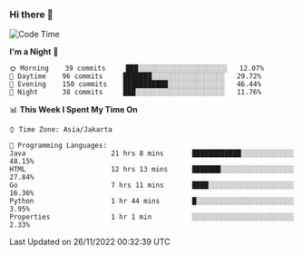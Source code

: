 ### Hi there 👋

<!--
**rmsubekti/rmsubekti** is a ✨ _special_ ✨ repository because its `README.md` (this file) appears on your GitHub profile.

Here are some ideas to get you started:

- 🔭 I’m currently working on ...
- 🌱 I’m currently learning ...
- 👯 I’m looking to collaborate on ...
- 🤔 I’m looking for help with ...
- 💬 Ask me about ...
- 📫 How to reach me: ...
- 😄 Pronouns: ...
- ⚡ Fun fact: ...
-->

<!--START_SECTION:waka-->
![Code Time](http://img.shields.io/badge/Code%20Time-812%20hrs%2039%20mins-blue)

**I'm a Night 🦉** 

```text
🌞 Morning    39 commits     ███░░░░░░░░░░░░░░░░░░░░░░   12.07% 
🌆 Daytime    96 commits     ███████░░░░░░░░░░░░░░░░░░   29.72% 
🌃 Evening    150 commits    ███████████░░░░░░░░░░░░░░   46.44% 
🌙 Night      38 commits     ███░░░░░░░░░░░░░░░░░░░░░░   11.76%

```


📊 **This Week I Spent My Time On** 

```text
⌚︎ Time Zone: Asia/Jakarta

💬 Programming Languages: 
Java                     21 hrs 8 mins       ████████████░░░░░░░░░░░░░   48.15% 
HTML                     12 hrs 13 mins      ███████░░░░░░░░░░░░░░░░░░   27.84% 
Go                       7 hrs 11 mins       ████░░░░░░░░░░░░░░░░░░░░░   16.36% 
Python                   1 hr 44 mins        █░░░░░░░░░░░░░░░░░░░░░░░░   3.95% 
Properties               1 hr 1 min          ░░░░░░░░░░░░░░░░░░░░░░░░░   2.33%

```


 Last Updated on 26/11/2022 00:32:39 UTC
<!--END_SECTION:waka-->

